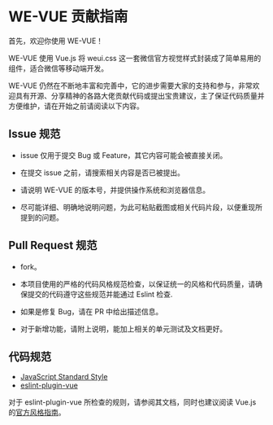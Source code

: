 # WE-VUE 贡献指南

首先，欢迎你使用 WE-VUE！

WE-VUE 使用 Vue.js 将 weui.css 这一套微信官方视觉样式封装成了简单易用的组件，适合微信等移动端开发。

WE-VUE 仍然在不断地丰富和完善中，它的进步需要大家的支持和参与，非常欢迎具有开源、分享精神的各路大佬贡献代码或提出宝贵建议，主了保证代码质量并方便维护，请在开始之前请阅读以下内容。

## Issue 规范

- issue 仅用于提交 Bug 或 Feature，其它内容可能会被直接关闭。

- 在提交 issue 之前，请搜索相关内容是否已被提出。

- 请说明 WE-VUE 的版本号，并提供操作系统和浏览器信息。

- 尽可能详细、明确地说明问题，为此可粘贴截图或相关代码片段，以便重现所提到的问题。

## Pull Request 规范

- fork。

- 本项目使用的严格的代码风格规范检查，以保证统一的风格和代码质量，请确保提交的代码遵守这些规范并能通过 Eslint 检查.

- 如果是修复 Bug，请在 PR 中给出描述信息。

- 对于新增功能，请附上说明，能加上相关的单元测试及文档更好。

## 代码规范

- [JavaScript Standard Style](https://standardjs.com/)
- [eslint-plugin-vue](https://github.com/vuejs/eslint-plugin-vue)

对于 eslint-plugin-vue 所检查的规则，请参阅其文档，同时也建议阅读 Vue.js 的[官方风格指南](https://cn.vuejs.org/v2/style-guide/)。

